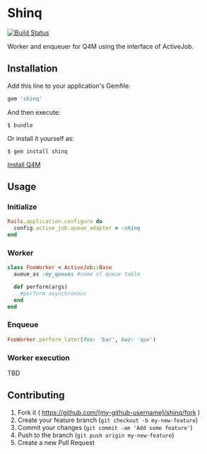 # Shinq
[![Build Status](https://travis-ci.org/ryopeko/shinq.svg)](https://travis-ci.org/ryopeko/shinq)

Worker and enqueuer for Q4M using the interface of ActiveJob.

## Installation

Add this line to your application's Gemfile:

```ruby
gem 'shinq'
```

And then execute:

    $ bundle

Or install it yourself as:

    $ gem install shinq

[Install Q4M](http://q4m.github.io/install.html)

## Usage

### Initialize
```ruby
Rails.application.configure do
  config.active_job.queue_adapter = :shinq
end
```

### Worker
```ruby
class FooWorker < ActiveJob::Base
  aueue_as :my_queues #name of queue table

  def perform(args)
    #perform asynchronous
  end
end
```

### Enqueue
```ruby
FooWorker.perform_later(foo: 'bar', baz: 'qux')
```

### Worker execution
TBD

## Contributing

1. Fork it ( https://github.com/[my-github-username]/shinq/fork )
2. Create your feature branch (`git checkout -b my-new-feature`)
3. Commit your changes (`git commit -am 'Add some feature'`)
4. Push to the branch (`git push origin my-new-feature`)
5. Create a new Pull Request

